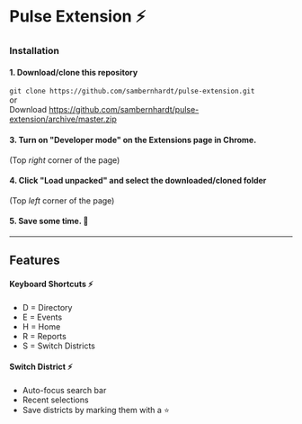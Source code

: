 # Pulse Extension ⚡️

### Installation

#### 1. Download/clone this repository  
`git clone https://github.com/sambernhardt/pulse-extension.git`  
or  
Download https://github.com/sambernhardt/pulse-extension/archive/master.zip

#### 3. Turn on "Developer mode" on the Extensions page in Chrome.
(Top *right* corner of the page)

#### 4. Click "Load unpacked" and select the downloaded/cloned folder
(Top *left* corner of the page)

#### 5. Save some time. 💪

---

## Features
#### Keyboard Shortcuts ⚡️
- D = Directory  
- E = Events  
- H = Home  
- R = Reports  
- S = Switch Districts

#### Switch District ⚡️
- Auto-focus search bar
- Recent selections
- Save districts by marking them with a ⭐️